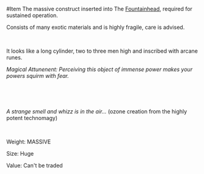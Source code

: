 ---
---

\#Item 
The massive construct inserted into The [Fountainhead](..\..\Realms\Utuw%20System\Schi\Servilia\Regions\Long%20Savannah\Palga%20Basin\Fountainhead.md), required for sustained operation.

Consists of many exotic materials and is highly fragile, care is advised.

 

It looks like a long cylinder, two to three men high and inscribed with arcane runes.

*Magical Attunenent: Perceiving this object of immense power makes your powers squirm with fear.*

 

 

*A strange smell and whizz is in the air...* (ozone creation from the highly potent technomagy)

 

Weight: MASSIVE

Size: Huge

Value: Can't be traded
